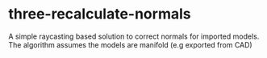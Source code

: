 # three-recalculate-normals
 A simple raycasting based solution to correct normals for imported models. The algorithm assumes the models are manifold (e.g exported from CAD)
